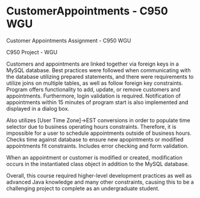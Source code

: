 # CustomerAppointments - C950 WGU
Customer Appointments Assignment - C950 WGU

C950 Project - WGU

Customers and appointments are linked together via foreign keys in a MySQL database.  Best practices were followed when communicating with the database utilizing prepared statements, and there were requirements to utilize joins on multiple tables, as well as follow foreign key constraints. Program offers functionality to add, update, or remove customers and appointments.  Furthermore, login validation is required.  Notification of appointments within 15 minutes of program start is also implemented and displayed in a dialog box.

Also utilizes [User Time Zone]->EST conversions in order to populate time selector due to business operating hours constraints.  Therefore, it is impossible for a user to schedule appointments outside of business hours.  Checks time against database to ensure new apopintments or modified appointments fit constraints.  Includes error checking and form validation.

When an appointment or customer is modified or created, modification occurs in the instantiated class object in addition to the MySQL database.

Overall, this course required higher-level development practices as well as advanced Java knowledge and many other constraints, causing this to be a challenging project to complete as an undergraduate student.

